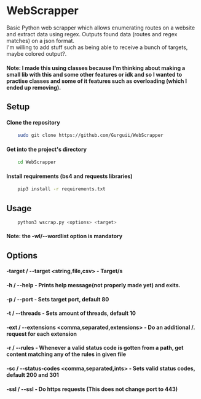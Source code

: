 
# WebScrapper
Basic Python web scrapper which allows enumerating routes on a website and extract data using regex. Outputs found data (routes and regex matches) on a json format.  
I'm willing to add stuff such as being able to receive a bunch of targets, maybe colored output?.  
#### Note: I made this using classes because I'm thinking about making a small lib with this and some other features or idk and so I wanted to practise classes and some of it features such as overloading (which I ended up removing).  

## Setup  
#### Clone the repository
```bash
    sudo git clone https://github.com/Gurguii/WebScrapper
```  
#### Get into the project's directory
```bash
    cd WebScrapper
```  
#### Install requirements (bs4 and requests libraries)  
```bash
    pip3 install -r requirements.txt
```  

## Usage    
```bash
    python3 wscrap.py <options> <target>
```  
#### Note: the -wl/--wordlist <file> option is mandatory
## Options  
#### -target / --target <string,file,csv> - Target/s 
#### -h / --help - Prints help message(not properly made yet) and exits.  
#### -p / --port <int> - Sets target port, default 80  
#### -t / --threads <int> - Sets amount of threads, default 10  
#### -ext / --extensions <comma,separated,extensions> - Do an additional /<word>.<extension> request for each extension  
#### -r / --rules <file> - Whenever a valid status code is gotten from a path, get content matching any of the rules in given file  
#### -sc / --status-codes <comma,separated,ints> - Sets valid status codes, default 200 and 301
#### -ssl / --ssl - Do https requests (This does not change port to 443)
